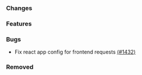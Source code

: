 ### Changes

### Features


### Bugs
- Fix react app config for frontend requests [(#1432)](https://github.com/OpenEnergyPlatform/oeplatform/pull/1432)

### Removed
